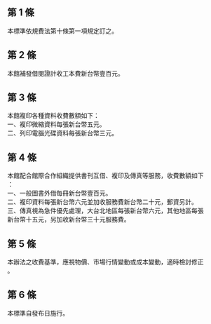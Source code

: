 第 1 條
-------
本標準依規費法第十條第一項規定訂之。

第 2 條
-------
本館補發借閱證計收工本費新台幣壹百元。

第 3 條
-------
本館複印各種資料收費數額如下：  
一、複印微縮資料每張新台幣五元。  
二、列印電腦光碟資料每張新台幣三元。

第 4 條
-------
本館配合館際合作組織提供書刊互借、複印及傳真等服務，收費數額如下  
：  
一、一般圖書外借每冊新台幣壹百元。  
二、複印資料每張新台幣六元並加收服務費新台幣二十元，郵資另計。  
三、傳真視為急件優先處理，大台北地區每張新台幣六元，其他地區每張  
    新台幣十五元，另加收新台幣三十元服務費。

第 5 條
-------
本辦法之收費基準，應視物價、市場行情變動或成本變動，適時檢討修正  
。

第 6 條
-------
本標準自發布日施行。

